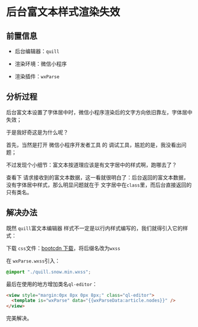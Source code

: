 # 后台富文本样式渲染失效

## 前置信息

- 后台编辑器：`quill`

- 渲染环境：微信小程序

- 渲染插件：`wxParse`

## 分析过程

后台富文本设置了字体居中时，微信小程序渲染后的文字方向依旧靠左，字体居中失效；

于是我好奇这是为什么呢？

首先，当然是打开 微信小程序开发者工具 的 调试工具，尴尬的是，我没看出问题；

不过发现个小细节：富文本按道理应该是有文字居中的样式啊，跑哪去了？

查看下 请求接收到的富文本数据，这一看就很明白了：后台返回的富文本数据，没有字体居中样式，那么明显问题就在于 文字居中在`class`里，而后台直接返回的只有类名。

## 解决办法

既然 `quill`富文本编辑器 样式不一定是以行内样式编写的，我们就得引入它的样式：

下载 `css`文件：[bootcdn 下载](https://cdn.bootcdn.net/ajax/libs/quill/0.15.0/themes/quill.snow.min.css)，将后缀名改为`wxss`

在 `wxParse.wxss`引入：

```css
@import "./quill.snow.min.wxss";
```

最后在使用的地方增加类名`ql-editor`：

```html
<view style="margin:0px 8px 0px 8px;" class="ql-editor">
  <template is="wxParse" data="{{wxParseData:article.nodes}}" />
</view>
```

完美解决。